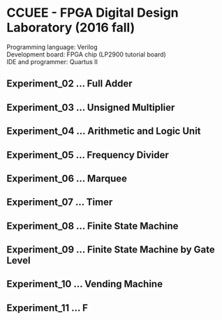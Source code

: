 ﻿# CCUEE - FPGA Digital Design Laboratory (2016 fall)
 Programming language: Verilog  
 Development board: FPGA chip (LP2900 tutorial board)  
 IDE and programmer: Quartus II
 
 ## Experiment_02 ... Full Adder
 
 ## Experiment_03 ... Unsigned Multiplier
 
 ## Experiment_04 ... Arithmetic and Logic Unit
 
 ## Experiment_05 ... Frequency Divider
 
 ## Experiment_06 ... Marquee
 
 ## Experiment_07 ... Timer
 
 ## Experiment_08 ... Finite State Machine
 
 ## Experiment_09 ... Finite State Machine by Gate Level
 
 ## Experiment_10 ... Vending Machine
 
 ## Experiment_11 ... F
